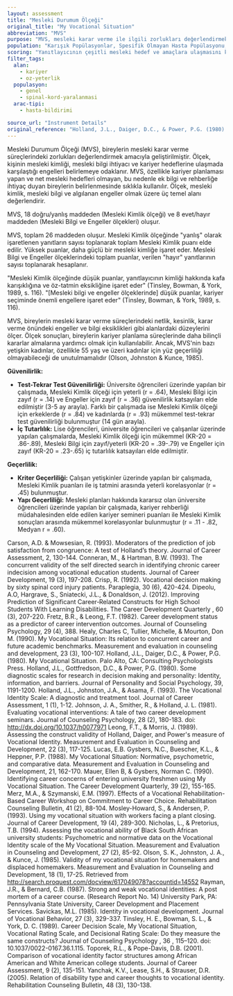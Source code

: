 ```yaml
---
layout: assessment
title: "Mesleki Durumum Ölçeği"
original_title: "My Vocational Situation"
abbreviation: "MVS"
purpose: "MVS, mesleki karar verme ile ilgili zorlukları değerlendirmek için tasarlanmıştır. Genellikle, net mesleki hedefleri olmayan ve kariyer kararları almak için ek bilgi ve rehberliğe ihtiyaç duyan kişileri belirlemek için kariyer planlamasında kullanılır."
population: "Karışık Popülasyonlar, Spesifik Olmayan Hasta Popülasyonu, Spinal Yaralanmalar"
scoring: "Yanıtlayıcının çeşitli mesleki hedef ve amaçlara ulaşmasını kısıtlayan sınırlamalar olarak algıladığı engelleri, mesleki bilgiyi ve mesleki kimliği değerlendirir."
filter_tags:
  alan:
    - kariyer
    - oz-yeterlik
  populasyon:
    - genel
    - spinal-kord-yaralanmasi
  arac-tipi:
    - hasta-bildirimi

source_url: "Instrument Details"
original_reference: "Holland, J.L., Daiger, D.C., & Power, P.G. (1980). My Vocational Situation. Palo Alto, CA: Consulting Psychologists Press."
---
```





Mesleki Durumum Ölçeği (MVS), bireylerin mesleki karar verme süreçlerindeki zorlukları değerlendirmek amacıyla geliştirilmiştir. Ölçek, kişinin mesleki kimliği, mesleki bilgi ihtiyacı ve kariyer hedeflerine ulaşmada karşılaştığı engelleri belirlemeye odaklanır. MVS, özellikle kariyer planlaması yapan ve net mesleki hedefleri olmayan, bu nedenle ek bilgi ve rehberliğe ihtiyaç duyan bireylerin belirlenmesinde sıklıkla kullanılır. Ölçek, mesleki kimlik, mesleki bilgi ve algılanan engeller olmak üzere üç temel alanı değerlendirir.

MVS, 18 doğru/yanlış maddeden (Mesleki Kimlik ölçeği) ve 8 evet/hayır maddeden (Mesleki Bilgi ve Engeller ölçekleri) oluşur.


MVS, toplam 26 maddeden oluşur.
Mesleki Kimlik ölçeğinde "yanlış" olarak işaretlenen yanıtların sayısı toplanarak toplam Mesleki Kimlik puanı elde edilir. Yüksek puanlar, daha güçlü bir mesleki kimliğe işaret eder.
Mesleki Bilgi ve Engeller ölçeklerindeki toplam puanlar, verilen "hayır" yanıtlarının sayısı toplanarak hesaplanır.


"Mesleki Kimlik ölçeğinde düşük puanlar, yanıtlayıcının kimliği hakkında kafa karışıklığına ve öz-tatmin eksikliğine işaret eder" (Tinsley, Bowman, & York, 1989, s. 116).
"[Mesleki bilgi ve engeller ölçeklerinde] düşük puanlar, kariyer seçiminde önemli engellere işaret eder" (Tinsley, Bowman, & York, 1989, s. 116).


MVS, bireylerin mesleki karar verme süreçlerindeki netlik, kesinlik, karar verme önündeki engeller ve bilgi eksiklikleri gibi alanlardaki düzeylerini ölçer. Ölçek sonuçları, bireylerin kariyer planlama süreçlerinde daha bilinçli kararlar almalarına yardımcı olmak için kullanılabilir. Ancak, MVS'nin bazı yetişkin kadınlar, özellikle 55 yaş ve üzeri kadınlar için yüz geçerliliği olmayabileceği de unutulmamalıdır (Olson, Johnston & Kunce, 1985).


**Güvenilirlik:**

*   **Test-Tekrar Test Güvenilirliği:** Üniversite öğrencileri üzerinde yapılan bir çalışmada, Mesleki Kimlik ölçeği için yeterli (r = .64), Mesleki Bilgi için zayıf (r = .14) ve Engeller için zayıf (r = .36) güvenilirlik katsayıları elde edilmiştir (3-5 ay arayla). Farklı bir çalışmada ise Mesleki Kimlik ölçeği için erkeklerde (r = .84) ve kadınlarda (r = .93) mükemmel test-tekrar test güvenilirliği bulunmuştur (14 gün arayla).
*   **İç Tutarlılık:** Lise öğrencileri, üniversite öğrencileri ve çalışanlar üzerinde yapılan çalışmalarda, Mesleki Kimlik ölçeği için mükemmel (KR-20 = .86-.89), Mesleki Bilgi için zayıf/yeterli (KR-20 = .39-.79) ve Engeller için zayıf (KR-20 = .23-.65) iç tutarlılık katsayıları elde edilmiştir.

**Geçerlilik:**

*   **Kriter Geçerliliği:** Çalışan yetişkinler üzerinde yapılan bir çalışmada, Mesleki Kimlik puanları ile iş tatmini arasında yeterli korelasyonlar (r = .45) bulunmuştur.
*   **Yapı Geçerliliği:** Mesleki planları hakkında kararsız olan üniversite öğrencileri üzerinde yapılan bir çalışmada, kariyer rehberliği müdahalesinden elde edilen kariyer semineri puanları ile Mesleki Kimlik sonuçları arasında mükemmel korelasyonlar bulunmuştur (r = .11 - .82, Medyan r = .60).


Carson, A.D. & Mowsesian, R. (1993). Moderators of the prediction of job satisfaction from congruence: A test of Holland’s theory.
Journal of Career Assessment, 2,
130-144.
Conneran, M., & Hartman, B.W. (1993). The concurrent validity of the self directed search in identifying chronic career indecision among vocational education students.
Journal of Career Development,
19
(3), 197-208.
Crisp, R. (1992). Vocational decision making by sixty spinal cord injury patients.
Paraplegia,
30
(6), 420-424.
Dipeolu, A.O, Hargrave, S., Sniatecki, J.L., & Donaldson, J. (2012). Improving Prediction of Significant Career‐Related Constructs for High School Students With Learning Disabilities.
The Career Development Quarterly
,
60
(3), 207-220.
Fretz, B.R., & Leong, F.T. (1982). Career development status as a predictor of career intervention outcomes.
Journal of Counseling Psychology,
29
(4), 388.
Healy, Charles C, Tullier, Michelle, & Mourton, Don M. (1990). My Vocational Situation: Its relation to concurrent career and future academic benchmarks.
Measurement and evaluation in counseling and development, 23
(3), 100-107.
Holland, J.L., Daiger, D.C., & Power, P.G. (1980).
My Vocational Situation.
Palo Alto, CA: Consulting Psychologists Press.
Holland, J.L., Gottfredson, D.C., & Power, P.G. (1980). Some diagnostic scales for research in decision making and personality: Identity, information, and barriers.
Journal of Personality and Social Psychology, 39,
1191-1200.
Holland, J.L., Johnston, J.A., & Asama, F. (1993). The Vocational Identity Scale: A diagnostic and treatment tool.
Journal of Career Assessment, 1
(1), 1-12.
Johnson, J. A., Smither, R., & Holland, J. L. (1981). Evaluating vocational interventions: A tale of two career development seminars.
Journal of Counseling Psychology, 28
(2), 180-183. doi:
http://dx.doi.org/10.1037/h0077971
Leong, F.T., & Morris, J. (1989). Assessing the construct validity of Holland, Daiger, and Power's measure of Vocational Identity.
Measurement and Evaluation in Counseling and Development, 22
(3), 117-125.
Lucas, E.B. Gysbers, N.C., Buescher, K.L., & Heppner, P.P. (1988). My Vocational Situation: Normative, psychometric, and comparative data.
Measurement and Evaluation in Counseling and Development, 21,
162-170.
Mauer, Ellen B, & Gysbers, Norman C. (1990). Identifying career concerns of entering university freshmen using My Vocational Situation.
The Career Development Quarterly, 39
(2), 155-165.
Merz, M.A., & Szymanski, E.M. (1997). Effects of a Vocational Rehabilitation-Based Career Workshop on Commitment to Career Choice.
Rehabilitation Counseling Bulletin, 41
(2), 88-104.
Mosley-Howard, S., & Andersen, P. (1993). Using my vocational situation with workers facing a plant closing.
Journal of Career Development, 19
(4), 289-300.
Nicholas, L., & Pretorius, T.B. (1994). Assessing the vocational ability of Black South African university students: Psychometric and normative data on the Vocational Identity scale of the My Vocational Situation.
Measurement and Evaluation in Counseling and Development, 27
(2), 85-92.
Olson, S. K., Johnston, J. A., & Kunce, J. (1985). Validity of my vocational situation for homemakers and displaced homemakers.
Measurement and Evaluation in Counseling and Development, 18
(1), 17-25. Retrieved from http://search.proquest.com/docview/617049078?accountid=14552
Rayman, J.R., & Bernard, C.B. (1987). Strong and weak vocational identities: A post mortem of a career course. (Research Report No. 14) University Park, PA: Pennsylvania State University, Career Development and Placement Services.
Savickas, M.L. (1985). Identity in vocational development.
Journal of Vocational Behavior, 27
(3), 329-337.
Tinsley, H. E., Bowman, S. L., & York, D. C. (1989). Career Decision Scale, My Vocational Situation, Vocational Rating Scale, and Decisional Rating Scale: Do they measure the same constructs?
Journal of Counseling Psychology
,
36
, 115–120. doi: 10.1037/0022-0167.36.1.115.
Toporek, R.L., & Pope-Davis, D.B. (2001). Comparison of vocational identity factor structures among African American and White American college students.
Journal of Career Assessment, 9
(2), 135-151.
Yanchak, K.V., Lease, S.H., & Strauser, D.R. (2005). Relation of disability type and career thoughts to vocational identity.
Rehabilitation Counseling Bulletin, 48
(3), 130-138.

```